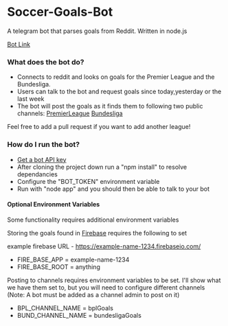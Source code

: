 # Soccer-Goals-Bot #

A telegram bot that parses goals from Reddit. Written in node.js

[Bot Link](https://telegram.me/soccer_goals_bot)

### What does the bot do? ###

* Connects to reddit and looks on goals for the Premier League and the Bundesliga. 
* Users can talk to the bot and request goals since today,yesterday or the last week 
* The bot will post the goals as it finds them to following two public channels: [PremierLeague](https://telegram.me/bplGoals) [Bundesliga](https://telegram.me/bundesligaGoals) 

Feel free to add a pull request if you want to add another league!

### How do I run the bot? ###

* [Get a bot API key](https://core.telegram.org/bots#botfather)
* After cloning the project down run a "npm install" to resolve dependancies
* Configure the "BOT_TOKEN" environment variable 
* Run with "node app" and you should then be able to talk to your bot

#### Optional Environment Variables ####

Some functionality requires additional environment variables

Storing the goals found in [Firebase](https://www.firebase.com/) requires the following to set

example firebase URL - https://example-name-1234.firebaseio.com/

* FIRE_BASE_APP = example-name-1234
* FIRE_BASE_ROOT = anything 


Posting to channels requires environment variables to be set. I'll show what we have them set to, but you will need to configure different channels (Note: A bot must be added as a channel admin to post on it)

* BPL_CHANNEL_NAME = bplGoals
* BUND_CHANNEL_NAME = bundesligaGoals